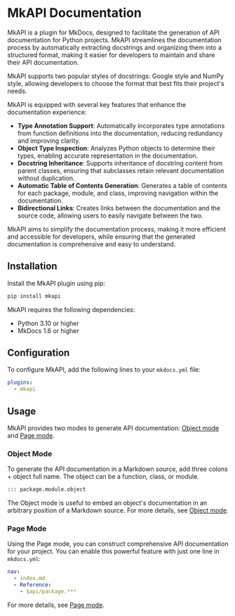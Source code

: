 # MkAPI Documentation

MkAPI is a plugin for MkDocs, designed to facilitate the generation
of API documentation for Python projects.
MkAPI streamlines the documentation process by automatically extracting
docstrings and organizing them into a structured format, making it easier
for developers to maintain and share their API documentation.

MkAPI supports two popular styles of docstrings: Google style and NumPy style,
allowing developers to choose the format that best fits their project's needs.

MkAPI is equipped with several key features that enhance the documentation
experience:

- **Type Annotation Support**: Automatically incorporates type annotations from
  function definitions into the documentation, reducing redundancy and
  improving clarity.
- **Object Type Inspection**: Analyzes Python objects to determine their types,
  enabling accurate representation in the documentation.
- **Docstring Inheritance**: Supports inheritance of docstring content from
  parent classes, ensuring that subclasses retain relevant documentation without
  duplication.
- **Automatic Table of Contents Generation**: Generates a table of contents for
  each package, module, and class, improving navigation within the
  documentation.
- **Bidirectional Links**: Creates links between the documentation and the source
  code, allowing users to easily navigate between the two.

MkAPI aims to simplify the documentation process, making it more efficient
and accessible for developers, while ensuring that the generated documentation
is comprehensive and easy to understand.

## Installation

Install the MkAPI plugin using pip:

```bash
pip install mkapi
```

MkAPI requires the following dependencies:

- Python 3.10 or higher
- MkDocs 1.6 or higher

## Configuration

To configure MkAPI, add the following lines to your `mkdocs.yml` file:

```yaml
plugins:
  - mkapi
```

## Usage

MkAPI provides two modes to generate API documentation:
[Object mode](usage/object.md) and [Page mode](usage/page.md).

### Object Mode

To generate the API documentation in a Markdown source, add three colons + object
full name. The object can be a function, class, or module.

```markdown
::: package.module.object
```

The Object mode is useful to embed an object's documentation
in an arbitrary position of a Markdown source.
For more details, see [Object mode](usage/object.md).

### Page Mode

Using the Page mode, you can construct comprehensive API documentation
for your project.
You can enable this powerful feature with just one line in `mkdocs.yml`:

```yaml
nav:
  - index.md
  - Reference:
    - $api/package.***
```

For more details, see [Page mode](usage/page.md).
